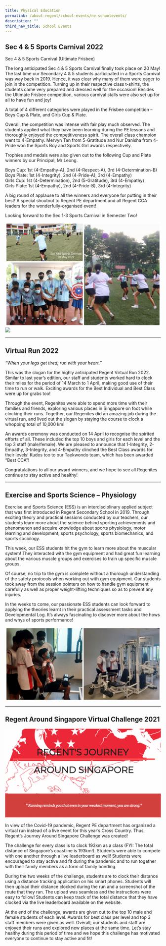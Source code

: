 ```yaml
---
title: Physical Education
permalink: /about-regent/school-events/ne-schoolevents/
description: ""
third_nav_title: School Events
---
```

## **Sec 4 & 5 Sports Carnival 2022**

Sec 4 & 5 Sports Carnival (Ultimate Frisbee)

The long anticipated Sec 4 & 5 Sports Carnival finally took place on 20 May! The last time our Secondary 4 & 5 students participated in a Sports Carnival was way back in 2019. Hence, it was clear why many of them were eager to join in the competition. Turning up in their respective class t-shirts, the students came very prepared and dressed well for the occasion! Besides the Ultimate Frisbee competition, various carnival stalls were also set up for all to have fun and joy!

A total of 4 different categories were played in the Frisbee competition – Boys Cup & Plate, and Girls Cup & Plate.

Overall, the competition was intense with fair play much observed. The students applied what they have been learning during the PE lessons and thoroughly enjoyed the competitiveness spirit. The overall class champion went to 4-Empathy. Mervyn Tan from 5-Gratitude and Nur Danisha from 4-Pride won the Sports Boy and Sports Girl awards respectively.

Trophies and medals were also given out to the following Cup and Plate winners by our Principal, Mr Leong.

Boys Cup: 1st (4-Empathy-A), 2nd (4-Respect-A), 3rd (4-Determination-B)  
Boys Plate: 1st (4-Integrity), 2nd (4-Pride-A), 3rd (4-Empathy)  
Girls Cup: 1st (4-Determination), 2nd (5-Gratitude), 3rd (4-Empathy)  
Girls Plate: 1st (4-Empathy), 2nd (4-Pride-B), 3rd (4-Integrity)

A big round of applause to all the winners and everyone for putting in their best! A special shoutout to Regent PE department and all Regent CCA leaders for the wonderfully-organised event!

Looking forward to the Sec 1-3 Sports Carnival in Semester Two!

![](/images/Sports%20Events/SportsEvt2022-1.jpg)
![](/images/Sports%20Events/SportsEvt2022-2.jpg)

---

## **Virtual Run 2022**

_“When your legs get tired, run with your heart.”_

This was the slogan for the highly anticipated Regent Virtual Run 2022. Similar to last year’s edition, our staff and students worked hard to clock their miles for the period of 14 March to 1 April, making good use of their time to run or walk. Exciting awards for the Best Individual and Best Class were up for grabs too!

Through the event, Regenites were able to spend more time with their families and friends, exploring various places in Singapore on foot while clocking their runs. Together, our Regenites did an amazing job during the virtual run, and lived out the slogan by staying the course to clock a whopping total of 10,000 km!

An awards ceremony was conducted on 14 April to recognise the spirited efforts of all. These included the top 10 boys and girls for each level and the top 3 staff (male/female). We are pleased to announce that 1-Integrity, 2-Empathy, 3-Integrity, and 4-Empathy clinched the Best Class awards for their levels! Kudos too to our Taekwondo team, which has been awarded “Best CCA”!

Congratulations to all our award winners, and we hope to see all Regenites continue to stay active and healthy!

---

## **Exercise and Sports Science – Physiology**

Exercise and Sports Science (ESS) is an interdisciplinary applied subject that was first introduced in Regent Secondary School in 2019. Through exciting theory and practical sessions conducted by our teachers, our students learn more about the science behind sporting achievements and phenomenon and acquire knowledge about sports physiology, motor learning and development, sports psychology, sports biomechanics, and sports sociology.

This week, our ESS students hit the gym to learn more about the muscular system! They interacted with the gym equipment and had great fun learning about the various muscle groups and exercises to train up specific muscle groups.

Of course, no trip to the gym is complete without a thorough understanding of the safety protocols when working out with gym equipment. Our students took away from the session pointers on how to handle gym equipment carefully as well as proper weight-lifting techniques so as to prevent any injuries.

In the weeks to come, our passionate ESS students can look forward to applying the theories learnt in their practical assessment tasks and Developmental Log. It’s always fascinating to discover more about the hows and whys of sports performance!

![](/images/School%20Events/Physical%20Education/ESSPhysiology-1.jpg)

---

## **Regent Around Singapore Virtual Challenge 2021**


![](/images/Sports%20Events/Virtual-Run-Banner-1024x582.png)

In view of the Covid-19 pandemic, Regent PE department has organized a virtual run instead of a live event for this year’s Cross Country. Thus, Regent’s Journey Around Singapore Challenge was created!

The challenge for every class is to clock 193km as a class (FYI: The total distance of Singapore’s coastline is 193km!). Students were able to compete with one another through a live leaderboard as well! Students were encouraged to stay active and fit during the pandemic and to run together with their family members as a form of family bonding. 

During the two weeks of the challenge, students are to clock their distance using a distance tracking application on his smart phones. Students will then upload their distance clocked during the run and a screenshot of the route that they ran. The upload was seamless and the instructions were easy to follow! Students can keep track of the total distance that they have clocked via the live leaderboard available on the website.

At the end of the challenge, awards are given out to the top 10 male and female students of each level. Awards for best class per level and top 3 staff members were given as well. Overall, our students and staff are enjoyed their runs and explored new places at the same time. Let’s stay healthy during this period of time and we hope this challenge has motivated everyone to continue to stay active and fit!